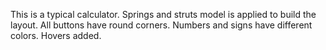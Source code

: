 This is a typical calculator.
Springs and struts model is applied to build the layout.
All buttons have round corners. Numbers and signs have different colors. Hovers added.

